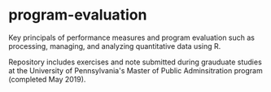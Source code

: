 # program-evaluation
Key principals of performance measures and program evaluation such as processing, managing, and analyzing quantitative data using R.

Repository includes exercises and note submitted during grauduate studies at the University of Pennsylvania's Master of Public Adminsitration program (completed May 2019).
